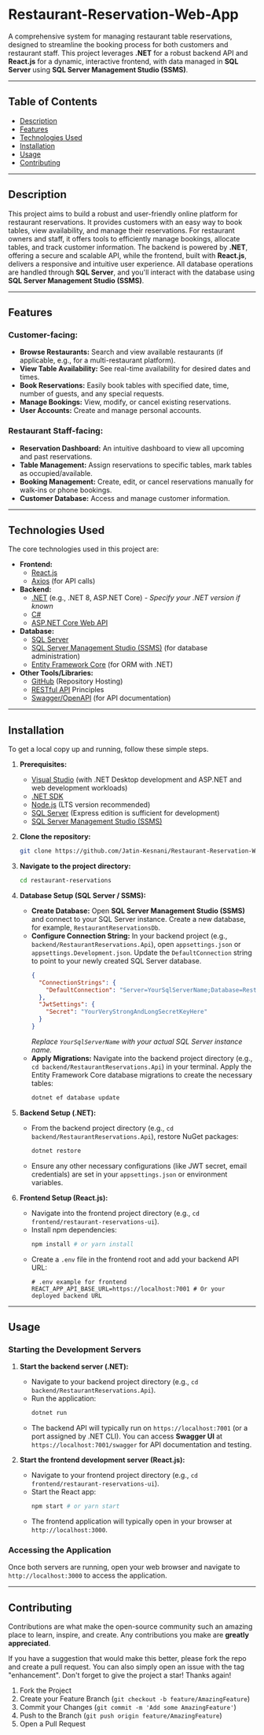 # Restaurant-Reservation-Web-App

A comprehensive system for managing restaurant table reservations, designed to streamline the booking process for both customers and restaurant staff. This project leverages **.NET** for a robust backend API and **React.js** for a dynamic, interactive frontend, with data managed in **SQL Server** using **SQL Server Management Studio (SSMS)**.

---

## Table of Contents

* [Description](#description)
* [Features](#features)
* [Technologies Used](#technologies-used)
* [Installation](#installation)
* [Usage](#usage)
* [Contributing](#contributing)

---

## Description

This project aims to build a robust and user-friendly online platform for restaurant reservations. It provides customers with an easy way to book tables, view availability, and manage their reservations. For restaurant owners and staff, it offers tools to efficiently manage bookings, allocate tables, and track customer information. The backend is powered by **.NET**, offering a secure and scalable API, while the frontend, built with **React.js**, delivers a responsive and intuitive user experience. All database operations are handled through **SQL Server**, and you'll interact with the database using **SQL Server Management Studio (SSMS)**.

---

## Features

### Customer-facing:

* **Browse Restaurants:** Search and view available restaurants (if applicable, e.g., for a multi-restaurant platform).
* **View Table Availability:** See real-time availability for desired dates and times.
* **Book Reservations:** Easily book tables with specified date, time, number of guests, and any special requests.
* **Manage Bookings:** View, modify, or cancel existing reservations.
* **User Accounts:** Create and manage personal accounts.

### Restaurant Staff-facing:

* **Reservation Dashboard:** An intuitive dashboard to view all upcoming and past reservations.
* **Table Management:** Assign reservations to specific tables, mark tables as occupied/available.
* **Booking Management:** Create, edit, or cancel reservations manually for walk-ins or phone bookings.
* **Customer Database:** Access and manage customer information.

---

## Technologies Used

The core technologies used in this project are:

* **Frontend:**
    * [React.js](https://react.dev/)
    * [Axios](https://axios-http.com/) (for API calls)
* **Backend:**
    * [.NET](https://dotnet.microsoft.com/) (e.g., .NET 8, ASP.NET Core) - *Specify your .NET version if known*
    * [C#](https://learn.microsoft.com/en-us/dotnet/csharp/)
    * [ASP.NET Core Web API](https://learn.microsoft.com/en-us/aspnet/core/web-api/?view=aspnetcore-8.0)
* **Database:**
    * [SQL Server](https://www.microsoft.com/en-us/sql-server)
    * [SQL Server Management Studio (SSMS)](https://learn.microsoft.com/en-us/sql/ssms/download-sql-server-management-studio-ssms?view=sql-server-ver16) (for database administration)
    * [Entity Framework Core](https://learn.microsoft.com/en-us/ef/core/) (for ORM with .NET)
* **Other Tools/Libraries:**
    * [GitHub](https://github.com/) (Repository Hosting)
    * [RESTful API](https://restfulapi.net/) Principles
    * [Swagger/OpenAPI](https://swagger.io/) (for API documentation)

---

## Installation

To get a local copy up and running, follow these simple steps.

1.  **Prerequisites:**
    * [Visual Studio](https://visualstudio.microsoft.com/downloads/) (with .NET Desktop development and ASP.NET and web development workloads)
    * [.NET SDK](https://dotnet.microsoft.com/download)
    * [Node.js](https://nodejs.org/en/download/) (LTS version recommended)
    * [SQL Server](https://www.microsoft.com/en-us/sql-server/sql-server-downloads) (Express edition is sufficient for development)
    * [SQL Server Management Studio (SSMS)](https://learn.microsoft.com/en-us/sql/ssms/download-sql-server-management-studio-ssms?view=sql-server-ver16)

2.  **Clone the repository:**
    ```bash
    git clone https://github.com/Jatin-Kesnani/Restaurant-Reservation-Web-App.git
    ```
3.  **Navigate to the project directory:**
    ```bash
    cd restaurant-reservations
    ```
4.  **Database Setup (SQL Server / SSMS):**
    * **Create Database:** Open **SQL Server Management Studio (SSMS)** and connect to your SQL Server instance. Create a new database, for example, `RestaurantReservationsDb`.
    * **Configure Connection String:** In your backend project (e.g., `backend/RestaurantReservations.Api`), open `appsettings.json` or `appsettings.Development.json`. Update the `DefaultConnection` string to point to your newly created SQL Server database.
        ```json
        {
          "ConnectionStrings": {
            "DefaultConnection": "Server=YourSqlServerName;Database=RestaurantReservationsDb;Integrated Security=True;TrustServerCertificate=True"
          },
          "JwtSettings": {
            "Secret": "YourVeryStrongAndLongSecretKeyHere"
          }
        }
        ```
        *Replace `YourSqlServerName` with your actual SQL Server instance name.*
    * **Apply Migrations:** Navigate into the backend project directory (e.g., `cd backend/RestaurantReservations.Api`) in your terminal. Apply the Entity Framework Core database migrations to create the necessary tables:
        ```bash
        dotnet ef database update
        ```

5.  **Backend Setup (.NET):**
    * From the backend project directory (e.g., `cd backend/RestaurantReservations.Api`), restore NuGet packages:
        ```bash
        dotnet restore
        ```
    * Ensure any other necessary configurations (like JWT secret, email credentials) are set in your `appsettings.json` or environment variables.

6.  **Frontend Setup (React.js):**
    * Navigate into the frontend project directory (e.g., `cd frontend/restaurant-reservations-ui`).
    * Install npm dependencies:
        ```bash
        npm install # or yarn install
        ```
    * Create a `.env` file in the frontend root and add your backend API URL:
        ```
        # .env example for frontend
        REACT_APP_API_BASE_URL=https://localhost:7001 # Or your deployed backend URL
        ```

---

## Usage

### Starting the Development Servers

1.  **Start the backend server (.NET):**
    * Navigate to your backend project directory (e.g., `cd backend/RestaurantReservations.Api`).
    * Run the application:
        ```bash
        dotnet run
        ```
    * The backend API will typically run on `https://localhost:7001` (or a port assigned by .NET CLI). You can access **Swagger UI** at `https://localhost:7001/swagger` for API documentation and testing.

2.  **Start the frontend development server (React.js):**
    * Navigate to your frontend project directory (e.g., `cd frontend/restaurant-reservations-ui`).
    * Start the React app:
        ```bash
        npm start # or yarn start
        ```
    * The frontend application will typically open in your browser at `http://localhost:3000`.

### Accessing the Application

Once both servers are running, open your web browser and navigate to `http://localhost:3000` to access the application.

---

## Contributing

Contributions are what make the open-source community such an amazing place to learn, inspire, and create. Any contributions you make are **greatly appreciated**.

If you have a suggestion that would make this better, please fork the repo and create a pull request. You can also simply open an issue with the tag "enhancement".
Don't forget to give the project a star! Thanks again!

1.  Fork the Project
2.  Create your Feature Branch (`git checkout -b feature/AmazingFeature`)
3.  Commit your Changes (`git commit -m 'Add some AmazingFeature'`)
4.  Push to the Branch (`git push origin feature/AmazingFeature`)
5.  Open a Pull Request
